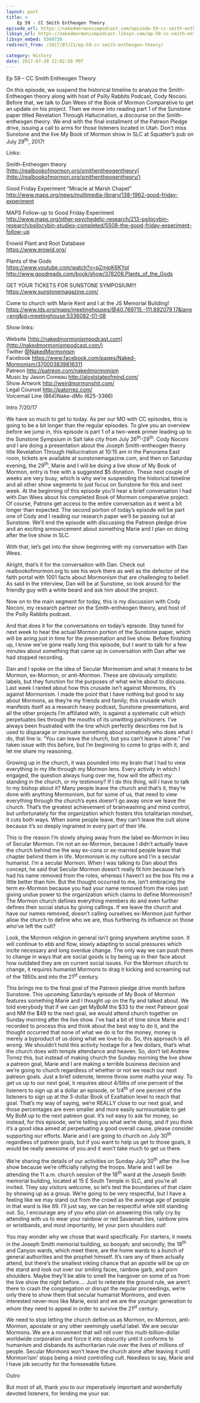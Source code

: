 ```yaml
---
layout: post
title: >
    Ep 59 - CC Smith Entheogen Theory
episode_url: https://nakedmormonismpodcast.com/episode-59-cc-smith-entheogen-theory-pt1/
libsyn_url: https://nakedmormonismpodcast.libsyn.com/ep-59-cc-smith-entheogen-theory
libsyn_embed: 5560738
redirect_from: /2017/07/21/ep-59-cc-smith-entheogen-theory/

category: History
date: 2017-07-20 22:02:58 PDT
---
```


Ep 59 – CC Smith Entheogen Theory

On this episode, we suspend the historical timeline to analyze the
Smith-Entheogen theory along with host of Psilly Rabbits Podcast, Cody
Noconi. Before that, we talk to Dan Wees of the Book of Mormon
Comparative to get an update on his project. Then we move into reading
part 1 of the Sunstone paper titled Revelation Through Hallucination, a
discourse on the Smith-entheogen theory. We end with the final
installment of the Patreon Pledge drive, issuing a call to arms for
those listeners located in Utah. Don’t miss Sunstone and the live My
Book of Mormon show in SLC at Squatter’s pub on July 29<sup>th</sup>,
2017\!

Links:

Smith-Entheogen theory  
[http://realbookofmormon.org/smithentheogentheory](http://realbookofmormon.org/smithentheogentheory/)

Good Friday Experiment “Miracle at Marsh Chapel”  
<http://www.maps.org/news/multimedia-library/138-1962-good-friday-experiment>

MAPS Follow-up to Good Friday Experiment  
<http://www.maps.org/other-psychedelic-research/213-psilocybin-research/psilocybin-studies-completed/5508-the-good-friday-experiment-follow-up>

Erowid Plant and Root Database  
<https://www.erowid.org/>

Plants of the Gods  
<https://www.youtube.com/watch?v=pZmjpK6KYqI>  
<http://www.goodreads.com/book/show/378208.Plants_of_the_Gods>

GET YOUR TICKETS FOR SUNSTONE SYMPOSIUM\!\!\!  
<https://www.sunstonemagazine.com/>

Come to church with Marie Kent and I at the JS Memorial Building\!  
<https://www.lds.org/maps/meetinghouses/@40.769715,-111.892079,17&lang=eng&id=meetinghouse:5336082-01-08>

Show links:

Website [http://nakedmormonismpodcast.com](http://nakedmormonismpodcast.com/)  
Twitter [@NakedMormonism](https://twitter.com/NakedMormonism)  
Facebook <https://www.facebook.com/pages/Naked-Mormonism/370003839816311>  
Patreon <http://patreon.com/nakedmormonism>  
Music by Jason Comeau <http://aloststateofmind.com/>  
Show Artwork <http://weirdmormonshit.com/>  
Legal Counsel <http://patorrez.com/>  
Voicemail Line (864)Nake-dMo (625-3366)

Intro 7/20/17

We have so much to get to today. As per our MO with CC episodes, this is
going to be a bit longer than the regular episodes. To give you an
overview before we jump in, this episode is part 1 of a two-week primer
leading up to the Sunstone Sympsium in Salt lake city from July
26<sup>th</sup>-29<sup>th</sup>. Cody Noconi and I are doing a
presentation about the Joseph Smith-entheogen theory title Revelation
Through Hallucination at 10:15 am in the Panorama East room, tickets are
available at sunstonemagazine.com, and then on Saturday evening, the
29<sup>th</sup>, Marie and I will be doing a live show of My Book of
Mormon, entry is free with a suggested $5 donation. These next couple of
weeks are very busy, which is why we’re suspending the historical
timeline and all other show segments to just focus on Sunstone for this
and next week. At the beginning of this episode you’ll hear a brief
conversation I had with Dan Wees about his completed Book of Mormon
comparative project. Of course, Patrons get access to the entire
conversation as it went a bit longer than expected. The second portion
of today’s episode will be part one of Cody and I reading our research
paper we’ll be passing out at Sunstone. We’ll end the episode with
discussing the Patreon pledge drive and an exciting announcement about
something Marie and I plan on doing after the live show in SLC.

With that, let’s get into the show beginning with my conversation with
Dan Wees.

Alright, that’s it for the conversation with Dan. Check out
realbookofmormon.org to see his work there as well as the defector of
the faith portal with 1001 facts about Mormonism that are challenging to
belief. As said in the interview, Dan will be at Sunstone, so look
around for the friendly guy with a white beard and ask him about the
project.

Now on to the main segment for today, this is my discussion with Cody
Noconi, my research partner on the Smith-entheogen theory, and host of
the Psilly Rabbits podcast.

And that does it for the conversations on today’s episode. Stay tuned
for next week to hear the actual Mormon portion of the Sunstone paper,
which will be airing just in time for the presentation and live show.
Before finishing up, I know we’ve gone really long this episode, but I
want to talk for a few minutes about something that came up in
conversation with Dan after we had stopped recording.

Dan and I spoke on the idea of Secular Mormonism and what it means to be
Mormon, ex-Mormon, or anti-Mormon. These are obviously simplistic
labels, but they function for the purposes of what we’re about to
discuss. Last week I ranted about how this crusade isn’t against
Mormons, it’s against Mormonism. I made the point that I have nothing
but good to say about Mormons, as they’re my friends and family; this
crusade which manifests itself as a research heavy podcast, Sunstone
presentations, and all the other projects I’m affiliated with, is
against a systematic cult which perpetuates lies through the mouths of
its unwitting parishioners. I’ve always been frustrated with the line
which perfectly describes me but is used to disparage or insinuate
something about somebody who does what I do, that line is: “You can
leave the church, but you can’t leave it alone.” I’ve taken issue with
this before, but I’m beginning to come to grips with it, and let me
share my reasoning.

Growing up in the church, it was pounded into my brain that I had to
view everything in my life through my Mormon lens. Every activity in
which I engaged, the question always hung over me, how will the affect
my standing in the church, or my testimony? If I do this thing, will I
have to talk to my bishop about it? Many people leave the church and
that’s it, they’re done with anything Mormonism, but for some of us,
that need to view everything through the church’s eyes doesn’t go away
once we leave the church. That’s the greatest achievement of
brainwashing and mind control, but unfortunately for the organization
which fosters this totalitarian mindset, it cuts both ways. When some
people leave, they can’t leave the cult alone because it’s so deeply
ingrained in every part of their life.

This is the reason I’m slowly shying away from the label ex-Mormon in
lieu of Secular Mormon. I’m not an ex-Mormon, because I didn’t actually
leave the church behind me the way ex-cons or ex-married people leave
that chapter behind them in life. Mormonism is my culture and I’m a
secular humanist. I’m a secular Mormon. When I was talking to Dan about
this concept, he said that Secular Mormon doesn’t really fit him because
he’s had his name removed from the roles, whereas I haven’t so the box
fits me a little better than him. But the thought occurred to me, isn’t
embracing the term ex-Mormon because you had your name removed from the
roles just giving undue power to the organization which claims to define
Mormonism? The Mormon church defines everything members do and even
further defines their social status by giving callings. If we leave the
church and have our names removed, doesn’t calling ourselves ex-Mormon
just further allow the church to define who we are, thus furthering its
influence on those who’ve left the cult?

Look, the Mormon religion in general isn’t going anywhere anytime soon.
It will continue to ebb and flow, slowly adapting to social pressures
which incite necessary and long overdue change. The only way we can push
them to change in ways that are social goods is by being up in their
face about how outdated they are on current social issues. For the
Mormon church to change, it requires humanist Mormons to drag it kicking
and screaming out of the 1950s and into the 21<sup>st</sup> century.

This brings me to the final goal of the Patreon pledge drive month
before Sunstone. This upcoming Saturday’s episode of My Book of Mormon
features something Marie and I thought up on the fly and talked about.
We told everybody that if we can get MyBoM the $33 to the next Patreon
goal and NM the $49 to the next goal, we would attend church together on
Sunday morning after the live show. I’ve had a bit of time since Marie
and I recorded to process this and think about the best way to do it,
and the thought occurred that none of what we do is for the money, money
is merely a byproduct of us doing what we love to do. So, this approach
is all wrong. We shouldn’t hold this activity hostage for a few dollars,
that’s what the church does with temple attendance and heaven. So, don’t
tell Andrew Torrez this, but instead of making church the Sunday morning
the live show a patreon goal, Marie and I are making a terrible business
decision and we’re going to church regardless of whether or not we reach
our next patreon goals. Just a brief sidenote, lemme throw some maths
your way. To get us up to our next goal, it requires about 4/5ths of one
percent of the listeners to sign up at a dollar an episode, or
1/4<sup>th</sup> of one percent of the listeners to sign up at the
3-dollar Book of Exaltation level to reach that goal. That’s my way of
saying, we’re REALLY close to our next goal, and those percentages are
even smaller and more easily surmountable to get My BoM up to the next
patreon goal. It’s not easy to ask for money, so instead, for this
episode, we’re telling you what we’re doing, and if you think it’s a
good idea aimed at perpetuating a good overall cause, please consider
supporting our efforts. Marie and I are going to church on July
30<sup>th</sup> regardless of patreon goals, but if you want to help us
get to those goals, it would be really awesome of you and it won’t take
much to get us there.

We’re sharing the details of our activities on Sunday July
30<sup>th</sup> after the live show because we’re officially rallying
the troops. Marie and I will be attending the 11 a.m. church session of
the 18<sup>th</sup> ward at the Joseph Smith memorial building, located
at 15 E South Temple in SLC, and you’re all invited. They say visitors
welcome, so let’s test the boundaries of that claim by showing up as a
group. We’re going to be very respectful, but I have a feeling like we
may stand out from the crowd as the average age of people in that ward
is like 89. I’ll just say, we can be respectful while still standing
out. So, I encourage any of you who plan on answering this rally cry by
attending with us to wear your rainbow or red Savannah ties, rainbow
pins or wristbands, and most importantly, let your porn shoulders out\!

You may wonder why we chose that ward specifically. For starters, it
meets in the Joseph Smith memorial building, so booyah; and secondly,
the 18<sup>th</sup> and Canyon wards, which meet there, are the home
wards to a bunch of general authorities and the prophet himself. It’s
rare any of them actually attend, but there’s the smallest inkling
chance that an apostle will be up on the stand and look out over our
smiling faces, rainbow garb, and porn shoulders. Maybe they’ll be able
to smell the hangover on some of us from the live show the night
before…. Just to reiterate the ground rule, we aren’t there to crash
the congregation or disrupt the regular proceedings, we’re only there to
show them that secular humanist Mormons, and even interested never-mos
like Marie, exist and we are the younger generation to whom they need to
appeal in order to survive the 21<sup>st</sup> century.

We need to stop letting the church define us as Mormon, ex-Mormon,
anti-Mormon, apostate or any other seemingly useful label. We are
secular Mormons. We are a movement that will roll over this
multi-billion-dollar worldwide corporation and force it into obscurity
until it conforms to humanism and disbands its authoritarian rule over
the lives of millions of people. Secular Mormons won’t leave the church
alone after leaving it until Mormon’ism’ stops being a mind controlling
cult. Needless to say, Marie and I have job security for the foreseeable
future.

Outro

But most of all, thank you to our imperatively important and wonderfully
devoted listeners, for lending me your ear.
